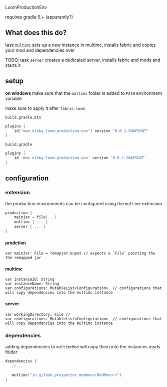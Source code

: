 LoomProductionEnv

requires gradle 5.+ (apparently?)

## What does this do?

task `multimc` sets up a new instance in multimc, installs fabric and copies your mod and dependencies over

TODO: task `server` creates a dedicated server, installs fabric and mods and starts it

## setup

**on windows** make sure that the `multimc` folder is added to `PATH` environment variable

make sure to apply it after `fabric-loom`

`build.gradle.kts`
```kotlin
plugins {
    id("moe.nikky.loom-production-env") version "0.0.1-SNAPSHOT"
}
```

`build.gradle`
```groovy
plugins {
    id 'moe.nikky.loom-production-env' version '0.0.1-SNAPSHOT'
}
```

## configuration

### extension

the production environments can be configured using the `multimc` extension

```kotlin
production {
    mainjar = file(...)
    multimc { ... }
    server { ... }
}
```

#### prodction

```
var mainJar: File = remapjar.ouput // expects a `File` pointing the the remapped jar
```

#### multimc

```
var instanceId: String
var instanceName: String
var configurations: MutableList<Configuration>  // configurations that will copy dependencies into the multimc instance
```

#### server

```
var workingDirectory: File //
var configurations: MutableList<Configuration>  // configurations that will copy dependencies into the multimc instance
```

### dependencies

adding dependencies to `multimcMod` will copy them into the instances mods folder

```kotlin
dependencies {
   //...
   
   multimc("io.github.prospector.modmenu:ModMenu:+")
}
```
